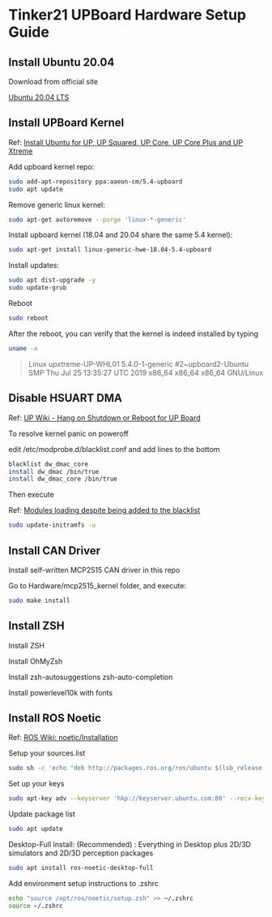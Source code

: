 # Tinker21 UPBoard Hardware Setup Guide

## Install Ubuntu 20.04

Download from official site

[Ubuntu 20.04 LTS](https://releases.ubuntu.com/20.04/)

## Install UPBoard Kernel

Ref: [Install Ubuntu for UP, UP Squared, UP Core, UP Core Plus and UP Xtreme](https://github.com/up-board/up-community/wiki/Ubuntu_20.04)

Add upboard kernel repo:

```bash
sudo add-apt-repository ppa:aaeon-cm/5.4-upboard
sudo apt update
```

Remove generic linux kernel:
```bash
sudo apt-get autoremove --purge 'linux-*-generic'
```

Install upboard kernel (18.04 and 20.04 share the same 5.4 kernel):
```bash
sudo apt-get install linux-generic-hwe-18.04-5.4-upboard
```

Install updates:

```bash
sudo apt dist-upgrade -y
sudo update-grub
```

Reboot

```bash
sudo reboot
```

After the reboot, you can verify that the kernel is indeed installed by typing

```bash
uname -a
```

> Linux upxtreme-UP-WHL01 5.4.0-1-generic #2~upboard2-Ubuntu SMP Thu Jul 25 13:35:27 UTC 2019 x86_64 x86_64 x86_64 GNU/Linux

## Disable HSUART DMA

Ref: [UP Wiki - Hang on Shutdown or Reboot for UP Board](https://github.com/up-board/up-community/wiki/Ubuntu_20.04)

To resolve kernel panic on poweroff

edit /etc/modprobe.d/blacklist.conf and add lines to the bottom

```bash
blacklist dw_dmac_core
install dw_dmac /bin/true
install dw_dmac_core /bin/true
```

Then execute

Ref: [Modules loading despite being added to the blacklist](https://askubuntu.com/questions/51321/modules-loading-despite-being-added-to-the-blacklist)

```bash
sudo update-initramfs -u
```

## Install CAN Driver

Install self-written MCP2515 CAN driver in this repo

Go to Hardware/mcp2515_kernel folder, and execute:
```bash
sudo make install
```

## Install ZSH

Install ZSH

Install OhMyZsh

Install zsh-autosuggestions zsh-auto-completion

Install powerlevel10k with fonts

## Install ROS Noetic

Ref: [ROS Wiki: noetic/Installation](http://wiki.ros.org/noetic/Installation)

Setup your sources.list

```bash
sudo sh -c 'echo "deb http://packages.ros.org/ros/ubuntu $(lsb_release -sc) main" > /etc/apt/sources.list.d/ros-latest.list'
```

Set up your keys

```bash
sudo apt-key adv --keyserver 'hkp://keyserver.ubuntu.com:80' --recv-key C1CF6E31E6BADE8868B172B4F42ED6FBAB17C654
```

Update package list

```bash
sudo apt update
```

Desktop-Full Install: (Recommended) : Everything in Desktop plus 2D/3D simulators and 2D/3D perception packages

```bash
sudo apt install ros-noetic-desktop-full
```

Add environment setup instructions to .zshrc
```bash
echo "source /opt/ros/noetic/setup.zsh" >> ~/.zshrc
source ~/.zshrc
```
